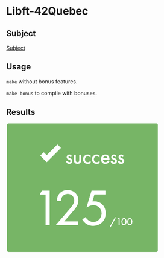 # Libft-42Quebec

## Subject

<a href="https://www.mangaupdates.com/](https://github.com/yanislabbe/Libft-42Quebec/blob/main/requirement/Libft-Subject-FR-42Quebec.pdf">Subject</a>

## Usage

``make`` without bonus features.

``make bonus`` to compile with bonuses.

## Results

<p>
	<img src="requirement/125success.png" alt="125success" />
</p>
